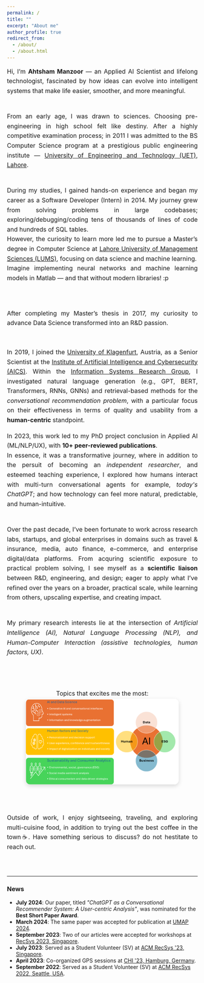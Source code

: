 ```yaml
---
permalink: /
title: ""
excerpt: "About me"
author_profile: true
redirect_from: 
  - /about/
  - /about.html
---
```


<div style="text-align: justify; line-height: 1.6; font-size: 16px;"> 

Hi, I’m <b>Ahtsham Manzoor</b> — an Applied AI Scientist and lifelong technologist, fascinated by how ideas can evolve into intelligent systems that make life easier, smoother, and more meaningful.
<br><br>

From an early age, I was drawn to sciences. Choosing pre-engineering in high school felt like destiny. 
After a highly competitive examination process; in 2011 I was admitted to the BS Computer Science program at a prestigious public engineering institute — <a href="https://uet.edu.pk/" target="_blank">University of Engineering and Technology (UET), Lahore</a>. 
<br><br>

During my studies, I gained hands-on experience and began my career as a Software Developer (Intern) in 2014. 
My journey grew from solving problems in large codebases; exploring/debugging/coding tens of thousands of lines of code and hundreds of SQL tables.  
However, the curiosity to learn more led me to pursue a Master’s degree in Computer Science at <a href="https://lums.edu.pk/" target="_blank">Lahore University of Management Sciences (LUMS)</a>, focusing on data science and machine learning.  
Imagine implementing neural networks and machine learning models in Matlab — and that without modern libraries! :p  
<br><br>


After completing my Master’s thesis in 2017, my curiosity to advance Data Science transformed into an R&D passion.  
<br><br>
In 2019, I joined the <a href="https://www.aau.at/en/" target="_blank">University of Klagenfurt</a>, Austria, 
as a Senior Scientist at the <a href="https://www.aau.at/en/aics/" target="_blank">Institute of Artificial Intelligence and Cybersecurity (AICS)</a>. 
Within the <a href="https://www.aau.at/en/aics/research-groups/infsys/" target="_blank">Information Systems Research Group</a>, 
I investigated natural language generation (e.g., GPT, BERT, Transformers, RNNs, GNNs) and retrieval-based methods for the <i>conversational recommendation problem</i>, 
with a particular focus on their effectiveness in terms of quality and usability from a <b>human-centric</b> standpoint. 
<br>

In 2023, this work led to my PhD project conclusion in Applied AI (ML/NLP/UX), with <b>10+ peer-reviewed publications</b>.  
In essence, it was a transformative journey, where in addition to the persuit of becoming an <i>independent researcher</i>, and esteemed teaching experience, 
I explored how humans interact with multi-turn conversational agents for example, <i>today's ChatGPT</i>; and how technology can feel more natural, predictable, and human-intuitive. 
<br><br>

Over the past decade, I’ve been fortunate to work across research labs, startups, and global enterprises in domains such as travel & insurance, media, auto finance, e-commerce, 
and enterprise digital/data platforms.  From acquring scientific exposure to practical problem solving, 
I see myself as a <b>scientific liaison</b> between R&D, engineering, and design; eager to apply what I’ve refined over the years on a broader, practical scale, while learning from others, upscaling expertise, and creating impact. 
<br><br>

My primary research interests lie at the intersection of <i>Artificial Intelligence (AI), Natural Language Processing (NLP), 
and Human-Computer Interaction (assistive technologies, human factors, UX)</i>.  
  
<br><br>


<div style="text-align: center;">
Topics that excites me the most:
  <img src="./images/research-interests.png" alt="Research Interests" style="max-width: 80%; border-radius: 12px; box-shadow: 0px 4px 12px rgba(0,0,0,0.15);">
  
</div>
<br><br>

Outside of work, I enjoy sightseeing, traveling, and exploring multi-cuisine food, in addition to trying out the best coffee in the town☕.
Have something serious to discuss? do not hestitate to reach out.
</div>

<br><br>

---

###  News
- <b>July 2024</b>: Our paper, titled <i>"ChatGPT as a Conversational Recommender System: A User-centric Analysis"</i>, was nominated for the <b>Best Short Paper Award</b>.  
- <b>March 2024</b>: The same paper was accepted for publication at <a href="https://www.um.org/umap2024/" target="_blank">UMAP 2024</a>.  
- <b>September 2023</b>: Two of our articles were accepted for workshops at <a href="https://recsys.acm.org/recsys23/" target="_blank">RecSys 2023, Singapore</a>.  
- <b>July 2023</b>: Served as a Student Volunteer (SV) at <a href="https://recsys.acm.org/recsys23/" target="_blank">ACM RecSys '23, Singapore</a>.  
- <b>April 2023</b>: Co-organized GPS sessions at <a href="https://chi2023.acm.org/" target="_blank">CHI '23, Hamburg, Germany</a>.  
- <b>September 2022</b>: Served as a Student Volunteer (SV) at <a href="https://recsys.acm.org/recsys22/" target="_blank">ACM RecSys 2022, Seattle, USA</a>.  
